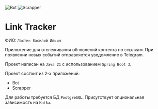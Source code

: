 ![Bot](https://github.com/cyberpunkoff/tinkoff-java-course-backend-project/actions/workflows/bot.yml/badge.svg)
![Scrapper](https://github.com/cyberpunkoff/tinkoff-java-course-backend-project/actions/workflows/scrapper.yml/badge.svg)

# Link Tracker

ФИО: `Ластин Василий Ильич`

Приложение для отслеживания обновлений контента по ссылкам.
При появлении новых событий отправляется уведомление в Telegram.

Проект написан на `Java 21` с использованием `Spring Boot 3`.

Проект состоит из 2-х приложений:
* Bot
* Scrapper

Для работы требуется БД `PostgreSQL`. Присутствует опциональная зависимость на `Kafka`.
